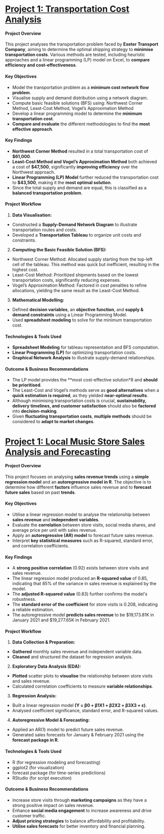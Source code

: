 # [Project 1: Transportation Cost Analysis]([insert_link](https://github.com/JJB249/Operations-Analytics-Projects))

#### **Project Overview**
This project analyses the transportation problem faced by **Exeter Transport Company**, aiming to determine the optimal shipping strategy to **minimise transportation costs**. Various methods are tested, including heuristic approaches and a linear programming (LP) model on Excel, to **compare efficiency and cost-effectiveness**.

#### **Key Objectives**
- Model the transportation problem as a **minimum cost network flow problem**.
- Visualise supply and demand distribution using a network diagram.
- Compute basic feasible solutions (BFS) using: Northwest Corner Method, Least-Cost Method, Vogel’s Approximation Method
- Develop a linear programming model to determine the **minimum transportation cost**.
- **Compare and evaluate** the different methodologies to find the **most effective approach**.


#### **Key Findings**
- **Northwest Corner Method** resulted in a total transportation cost of **$61,000**.
- **Least-Cost Method and Vogel’s Approximation Method** both achieved a cost of **$47,500**, significantly **improving efficiency** over the Northwest approach.
- **Linear Programming (LP) Model** further reduced the transportation cost to **$43,500**, making it the **most optimal solution**.
- Since the total supply and demand are equal, this is classified as a  **balanced transportation problem**.

#### **Project Workflow**
1. **Data Visualisation:**
- Constructed a **Supply-Demand Network Diagram** to illustrate transportation routes and costs.
- Developed a **Transportation Tableau** to organize unit costs and constraints.

2. **Computing the Basic Feasible Solution (BFS):**
- Northwest Corner Method: Allocated supply starting from the top-left cell of the tableau. This method was quick but inefficient, resulting in the highest cost.
- Least-Cost Method: Prioritized shipments based on the lowest transportation costs, significantly reducing expenses.
- Vogel’s Approximation Method: Factored in cost penalties to refine allocations, yielding the same result as the Least-Cost Method.

3. **Mathematical Modelling:**
- Defined **decision variables**, an **objective function**, and **supply & demand constraints** using a Linear Programming Model.
- Used **spreadsheet modeling** to solve for the minimum transportation cost.

#### **Technologies & Tools Used**
- **Spreadsheet Modeling** for tableau representation and BFS computation.
- **Linear Programming (LP)** for optimizing transportation costs.
- **Graphical Network Analysis** to illustrate supply-demand relationships.

#### **Outcome & Business Recommendations**
- The LP model provides the **most cost-effective solution*8 and **should be prioritised**.
- The Least-Cost and Vogel’s methods serve as **good alternatives** when a **quick estimation is required**, as they yielded **near-optimal results**.
- Although minimising transportation costs is crucial, **sustainability, delivery timelines, and customer satisfaction** should also be **factored** into **decision-making**.
- Given **fluctuating transportation costs**, **multiple methods** should be considered to **adapt to market changes**.

# [Project 1: Local Music Store Sales Analysis and Forecasting]([insert_link](https://github.com/JJB249/Business-Analytics-Practices))

#### **Project Overview**
This project focuses on analysing **sales revenue trends** using a **simple regression model** and an **autoregressive model in R**. The objective is to determine how different **factors** influence sales revenue and to **forecast future sales** based on past **trends**.

#### **Key Objectives**
- Utilise a linear regression model to analyse the relationship between **sales revenue** and **independent variables**.
- Evaluate the **correlation** between store visits, social media shares, and average price per unit with sales revenue.
- Apply an **autoregressive (AR) model** to forecast future sales revenue.
- Interpret **key statistical measures** such as R-squared, standard error, and correlation coefficients.


#### **Key Findings**
- A **strong positive correlation** (0.92) exists between store visits and sales revenue.
- The linear regression model produced an **R-squared value** of 0.85, indicating that 85% of the variance in sales revenue is explained by the model.
- The **adjusted R-squared value** (0.83) further confirms the model's robustness.
- The **standard error of the coefficient** for store visits is 0.208, indicating a reliable estimation.
- The autoregressive model **predicts sales revenue** to be $19,173.81K in January 2021 and $19,277.65K in February 2021.


#### **Project Workflow**
1. **Data Collection & Preparation:**
- **Gathered** monthly sales revenue and independent variable data.
- **Cleaned** and structured the dataset for regression analysis.

2. **Exploratory Data Analysis (EDA):**
- **Plotted** scatter plots to **visualise** the relationship between store visits and sales revenue.
- Calculated correlation coefficients to measure **variable relationships**.

3. **Regression Analysis:**
- Built a linear regression model **(Y = β0 + β1X1 + β2X2 + β3X3 + ε)**.
- Analysed coefficient significance, standard error, and R-squared values.

4. **Autoregressive Model & Forecasting:**
- Applied an AR(1) model to predict future sales revenue.
- Generated sales forecasts for January & February 2021 using the **forecast package in R**.

#### **Technologies & Tools Used**
- R (for regression modeling and forecasting)
- ggplot2 (for visualization)
- forecast package (for time-series predictions)
- RStudio (for script execution)

#### **Outcome & Business Recommendations**
- Increase store visits through **marketing campaigns** as they have a strong positive impact on sales revenue.
- Enhance **social media engagement** to increase awareness and drive customer traffic.
- **Adjust pricing strategies** to balance affordability and profitability.
- **Utilise sales forecasts** for better inventory and financial planning.





